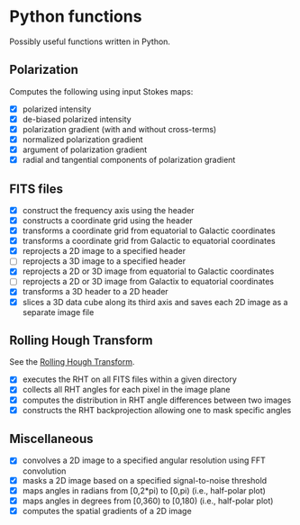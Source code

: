 # Python functions

Possibly useful functions written in Python.

## Polarization

Computes the following using input Stokes maps:
* [x] polarized intensity
* [x] de-biased polarized intensity
* [x] polarization gradient (with and without cross-terms)
* [x] normalized polarization gradient
* [x] argument of polarization gradient
* [x] radial and tangential components of polarization gradient

## FITS files

* [x] construct the frequency axis using the header
* [x] constructs a coordinate grid using the header
* [x] transforms a coordinate grid from equatorial to Galactic coordinates
* [x] transforms a coordinate grid from Galactic to equatorial coordinates
* [x] reprojects a 2D image to a specified header
* [ ] reprojects a 3D image to a specified header
* [x] reprojects a 2D or 3D image from equatorial to Galactic coordinates
* [ ] reprojects a 2D or 3D image from Galactix to equatorial coordinates
* [x] transforms a 3D header to a 2D header
* [x] slices a 3D data cube along its third axis and saves each 2D image as a separate image file

## Rolling Hough Transform
See the [Rolling Hough Transform](https://github.com/seclark/RHT).
* [x] executes the RHT on all FITS files within a given directory
* [x] collects all RHT angles for each pixel in the image plane
* [x] computes the distribution in RHT angle differences between two images
* [x] constructs the RHT backprojection allowing one to mask specific angles

## Miscellaneous

* [x] convolves a 2D image to a specified angular resolution using FFT convolution
* [x] masks a 2D image based on a specified signal-to-noise threshold
* [x] maps angles in radians from \[0,2*pi) to \[0,pi) (i.e., half-polar plot)
* [x] maps angles in degrees from \[0,360) to \[0,180) (i.e., half-polar plot)
* [x] computes the spatial gradients of a 2D image
